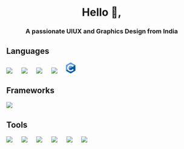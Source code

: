 <h1 align="center">Hello 👋, </h1>
<h3 align="center">A passionate UIUX and Graphics Design from India</h3>

## Languages
<p align="center">
   
   <img src="https://www.svgrepo.com/show/349402/html5.svg" height="30px">&nbsp;&nbsp;&nbsp;&nbsp;&nbsp;
   <img src="https://www.svgrepo.com/show/349330/css3.svg"  height="30px">&nbsp;&nbsp;&nbsp;&nbsp;&nbsp;
   <img src="https://www.svgrepo.com/show/349419/javascript.svg" height="30px">&nbsp;&nbsp;&nbsp;&nbsp;&nbsp;
   <img src="https://www.svgrepo.com/show/374016/python.svg" height="30px">&nbsp;&nbsp;&nbsp;&nbsp;
   <img src="https://raw.githubusercontent.com/devicons/devicon/master/icons/c/c-original.svg" height="30px">&nbsp;&nbsp;&nbsp;&nbsp;&nbsp;
</p>

## Frameworks
<p align="left">
   
   <img src="https://www.svgrepo.com/show/355190/reactjs.svg" height="30px">&nbsp;&nbsp;&nbsp;&nbsp;&nbsp;
</p>

## Tools
<p align="left">
   <img src="https://www.svgrepo.com/show/452202/figma.svg" height="30px">&nbsp;&nbsp;&nbsp;&nbsp;&nbsp;
   <img src="https://www.svgrepo.com/show/452149/adobe-photoshop.svg"height="30px">&nbsp;&nbsp;&nbsp;&nbsp;&nbsp;
   <img src="https://www.svgrepo.com/show/452147/adobe-illustrator.svg" height="30px">&nbsp;&nbsp;&nbsp;&nbsp;&nbsp;
   <img src="https://www.svgrepo.com/show/452150/adobe-premiere.svg" height="30px">&nbsp;&nbsp;&nbsp;&nbsp;&nbsp;
   <img src="https://www.svgrepo.com/show/452141/adobe-after-effects.svg" height="30px">&nbsp;&nbsp;&nbsp;&nbsp;&nbsp;
    <img src="https://www.svgrepo.com/show/353488/blender.svg" height="30px">&nbsp;&nbsp;&nbsp;&nbsp;&nbsp;
</p>



